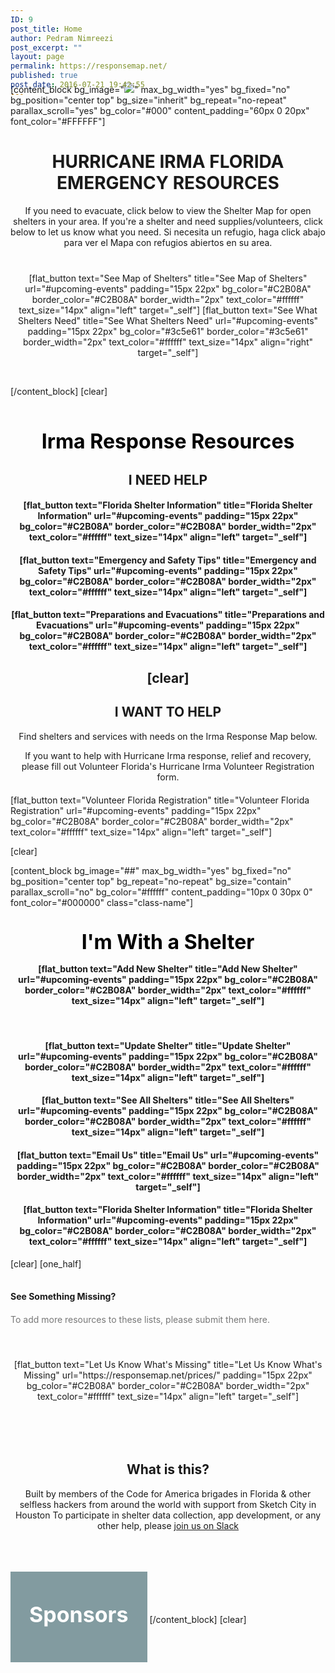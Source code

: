 ```yaml
---
ID: 9
post_title: Home
author: Pedram Nimreezi
post_excerpt: ""
layout: page
permalink: https://responsemap.net/
published: true
post_date: 2016-07-21 19:42:55
---
```

<div style="margin-top: -40px;"></div>
[content_block bg_image="<img src="https://responsemap.net/wp-content/uploads/2017/09/Webp.net-compress-image.jpg" />" max_bg_width="yes" bg_fixed="no" bg_position="center top" bg_size="inherit" bg_repeat="no-repeat" parallax_scroll="yes" bg_color="#000" content_padding="60px 0 20px" font_color="#FFFFFF"]
<div style="text-align: center;">
<h1 class="h1-hero">HURRICANE IRMA
FLORIDA EMERGENCY RESOURCES</h1>
<div id="forms" class="hero-content">
<div class="hero-intro">If you need to evacuate, click below to view the Shelter Map for open shelters in your area.
If you're a shelter and need supplies/volunteers, click below to let us know what you need. Si necesita un refugio, haga click abajo para ver el Mapa con refugios abiertos en su area.</div>
</div>
<div style="display: inline-block; padding: 40px 0; text-align: center;">[flat_button text="See Map of Shelters" title="See Map of Shelters" url="#upcoming-events" padding="15px 22px" bg_color="#C2B08A" border_color="#C2B08A" border_width="2px" text_color="#ffffff" text_size="14px" align="left" target="_self"] [flat_button text="See What Shelters Need" title="See What Shelters Need" url="#upcoming-events" padding="15px 22px" bg_color="#3c5e61" border_color="#3c5e61" border_width="2px" text_color="#ffffff" text_size="14px" align="right" target="_self"]</div>
</div>
<div style="text-align: center; margin-top: 5px;"><a href="#more-yoga"><i class="fa fa-angle-down circle-wrap" style="color: #ffffff; font-size: 1.5em;"><!-- icon --></i></a></div>
[/content_block]
[clear]
<div style="text-align: center;"></div>
&nbsp;
<div style="text-align: center;">
<h3 style="margin: 35px 0 30px;"><span style="color: #000000; font-size: 32px;">Irma Response Resources</span></h3>
<div style="margin: 0 0 20px 0;">
<h2>I NEED HELP</h2>
<h4>[flat_button text="Florida Shelter Information" title="Florida Shelter Information" url="#upcoming-events" padding="15px 22px" bg_color="#C2B08A" border_color="#C2B08A" border_width="2px" text_color="#ffffff" text_size="14px" align="left" target="_self"]</h4>
<h4>[flat_button text="Emergency and Safety Tips" title="Emergency and Safety Tips" url="#upcoming-events" padding="15px 22px" bg_color="#C2B08A" border_color="#C2B08A" border_width="2px" text_color="#ffffff" text_size="14px" align="left" target="_self"]</h4>
<h4>[flat_button text="Preparations and Evacuations" title="Preparations and Evacuations" url="#upcoming-events" padding="15px 22px" bg_color="#C2B08A" border_color="#C2B08A" border_width="2px" text_color="#ffffff" text_size="14px" align="left" target="_self"]</h4>
</div>
<h2>[clear]</h2>
<div style="margin: 0 0 20px 0;">
<h2>I WANT TO HELP</h2>
<div class="res-subhead">

Find shelters and services with needs on the Irma Response Map below.

If you want to help with Hurricane Irma response, relief and recovery, please fill out Volunteer Florida's Hurricane Irma Volunteer Registration form.

</div>
<div class="card-block"></div>
</div>
</div>
[flat_button text="Volunteer Florida Registration" title="Volunteer Florida Registration" url="#upcoming-events" padding="15px 22px" bg_color="#C2B08A" border_color="#C2B08A" border_width="2px" text_color="#ffffff" text_size="14px" align="left" target="_self"]

[clear]

[content_block bg_image="##" max_bg_width="yes" bg_fixed="no" bg_position="center top" bg_repeat="no-repeat" bg_size="contain" parallax_scroll="no" bg_color="#ffffff" content_padding="10px 0 30px 0" font_color="#000000" class="class-name"]
<div style="text-align: center;">
<h3 id="upcoming-events" style="margin: 35px 0 5px;"><span style="color: #000000; font-size: 32px;">I'm With a Shelter</span></h3>
<h4 style="margin: 15px 0 55px;">[flat_button text="Add New Shelter" title="Add New Shelter" url="#upcoming-events" padding="15px 22px" bg_color="#C2B08A" border_color="#C2B08A" border_width="2px" text_color="#ffffff" text_size="14px" align="left" target="_self"]</h4>
<h4>[flat_button text="Update Shelter" title="Update Shelter" url="#upcoming-events" padding="15px 22px" bg_color="#C2B08A" border_color="#C2B08A" border_width="2px" text_color="#ffffff" text_size="14px" align="left" target="_self"]</h4>
<h4>[flat_button text="See All Shelters" title="See All Shelters" url="#upcoming-events" padding="15px 22px" bg_color="#C2B08A" border_color="#C2B08A" border_width="2px" text_color="#ffffff" text_size="14px" align="left" target="_self"]</h4>
<h4>[flat_button text="Email Us" title="Email Us" url="#upcoming-events" padding="15px 22px" bg_color="#C2B08A" border_color="#C2B08A" border_width="2px" text_color="#ffffff" text_size="14px" align="left" target="_self"]</h4>
<h4>[flat_button text="Florida Shelter Information" title="Florida Shelter Information" url="#upcoming-events" padding="15px 22px" bg_color="#C2B08A" border_color="#C2B08A" border_width="2px" text_color="#ffffff" text_size="14px" align="left" target="_self"]</h4>
</div>
[clear]
[one_half]
<h4 style="margin: 35px 0 0;">See Something Missing?</h4>
<div style="margin: 20px 0 5px; color: #777777;">To add more resources to these lists, please submit them here.</div>
<div style="display: inline-block; padding: 50px 0; text-align: center;">[flat_button text="Let Us Know What's Missing" title="Let Us Know What's Missing" url="https://responsemap.net/prices/" padding="15px 22px" bg_color="#C2B08A" border_color="#C2B08A" border_width="2px" text_color="#ffffff" text_size="14px" align="left" target="_self"]</div>
&nbsp;
<div style="text-align: center;">
<h2>What is this?</h2>
<p class="break-word">Built by members of the Code for America brigades in Florida &amp; other selfless hackers from around the world with support from Sketch City in Houston
To participate in shelter data collection, app development, or any other help, please <a href="https://irma-response-slack.herokuapp.com/">join us on Slack</a></p>

<h3 style="margin: 35px 0 30px;"></h3>
</div>
<div style="background-color: rgba(8, 59, 68, 0.50); display: inline-block; padding: 30px; margin: 30px 0 0 0;">
<h4 style="margin-bottom: 25px;"><span style="font-size: 34px; color: #ffffff; line-height: 1.2; font-weight: bold;">Sponsors</span></h4>
<div style="line-height: 1.6; color: #ffffff;"></div>
<div class="clear" style="margin-top: 20px;"></div>
</div>
[/content_block]
[clear]
<div style="margin-bottom: -20px;"></div>